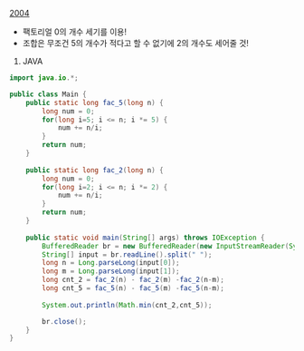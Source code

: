 [2004](https://www.acmicpc.net/problem/2004)

- 팩토리얼 0의 개수 세기를 이용!
- 조합은 무조건 5의 개수가 적다고 할 수 없기에 2의 개수도 세어줄 것!

1. JAVA
```java
import java.io.*;

public class Main {
	public static long fac_5(long n) {
		long num = 0;
		for(long i=5; i <= n; i *= 5) {
			num += n/i;
		}
		return num;
	}
	
	public static long fac_2(long n) {
		long num = 0;
		for(long i=2; i <= n; i *= 2) {
			num += n/i;
		}
		return num;
	}
	
	public static void main(String[] args) throws IOException {
		BufferedReader br = new BufferedReader(new InputStreamReader(System.in));
		String[] input = br.readLine().split(" ");
		long n = Long.parseLong(input[0]);
		long m = Long.parseLong(input[1]);
		long cnt_2 = fac_2(n) - fac_2(m) -fac_2(n-m);
		long cnt_5 = fac_5(n) - fac_5(m) -fac_5(n-m);
		
		System.out.println(Math.min(cnt_2,cnt_5));

		br.close();
	}
}
```
